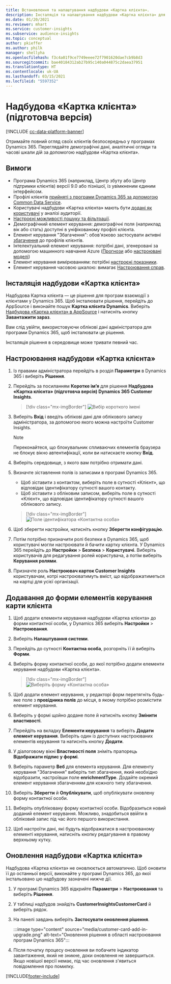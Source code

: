 ```yaml
---
title: Встановлення та налаштування надбудови «Картка клієнта».
description: Інсталяція та налаштування надбудови «Картка клієнта» для Dynamics 365 Customer Insights.
ms.date: 01/20/2021
ms.reviewer: mhart
ms.service: customer-insights
ms.subservice: audience-insights
ms.topic: conceptual
author: pkieffer
ms.author: philk
manager: shellyha
ms.openlocfilehash: f3c4a01f9ce7749eeee72f7901620dae7cb9b8d3
ms.sourcegitcommit: bae40184312ab27b95c140a044875c2daea37951
ms.translationtype: HT
ms.contentlocale: uk-UA
ms.lasthandoff: 03/15/2021
ms.locfileid: "5597352"
---
```

# <a name="customer-card-add-in-preview"></a>Надбудова «Картка клієнта» (підготовча версія)

[!INCLUDE [cc-data-platform-banner](../includes/cc-data-platform-banner.md)]

Отримайте повний огляд своїх клієнтів безпосередньо у програмах Dynamics 365. Переглядайте демографічні дані, аналітичні огляди та часові шкали дій за допомогою надбудови «Картка клієнта».

## <a name="prerequisites"></a>Вимоги

- Програма Dynamics 365 (наприклад, Центр збуту або Центр підтримки клієнтів) версії 9.0 або пізнішої, із увімкненим єдиним інтерфейсом.
- Профілі клієнтів [прийняті з програми Dynamics 365 за допомогою Common Data Service](connect-power-query.md).
- Користувачі надбудови «Картка клієнта» мають бути [додані як користувачі](permissions.md) у аналізі аудиторії.
- [Настроєні можливості пошуку та фільтрації](search-filter-index.md).
- Демографічний елемент керування: демографічні поля (наприклад вік або стать) доступні в уніфікованому профілі клієнта.
- Елемент керування "Збагачення": обов'язково застосувати активні [збагачення](enrichment-hub.md) до профілів клієнтів.
- Інтелектуальний елемент керування: потрібні дані, згенеровані за допомогою машинного навчання Azure ([Прогнози](predictions.md) або [настроювані моделі](custom-models.md))
- Елемент керування вимірюванням: потрібні [настроєні показники](measures.md).
- Елемент керування часовою шкалою: вимагає [Настроювання справ](activities.md).

## <a name="install-the-customer-card-add-in"></a>Інсталяція надбудови «Картка клієнта»

Надбудова Картка клієнта — це рішення для програм взаємодії з клієнтами у Dynamics 365. Щоб інсталювати рішення, перейдіть до AppSource і виконайте пошук **Картка клієнта Dynamics**. Виберіть [Надбудова «Картка клієнта» в AppSource](https://appsource.microsoft.com/product/dynamics-365/mscrm.dynamics_365_customer_insights_customer_card_addin?tab=Overview) і натисніть кнопку **Завантажити зараз**.

Вам слід увійти, використовуючи облікові дані адміністратора для програми Dynamics 365, щоб інсталювати це рішення.

Інсталяція рішення в середовище може тривати певний час.

## <a name="configure-the-customer-card-add-in"></a>Настроювання надбудови «Картка клієнта»

1. Із правами адміністратора перейдіть в розділ **Параметри** в Dynamics 365 і виберіть **Рішення**.

1. Перейдіть за посиланням **Коротке ім’я** для рішення **Надбудова «Картка клієнта» (підготовча версія) Dynamics 365 Customer Insights**.

   > [!div class="mx-imgBorder"]
   > ![Вибір короткого імені](media/select-display-name.png "Вибір короткого імені")

1. Виберіть **Вхід** і введіть облікові дані для облікового запису адміністратора, за допомогою якого можна настроїти Customer Insights.

   > [!NOTE]
   > Переконайтеся, що блокувальник спливаючих елементів браузера не блокує вікно автентифікації, коли ви натискаєте кнопку **Вхід**.

1. Виберіть середовище, з якого вам потрібно отримати дані.

1. Визначте зіставлення полів із записами в програмі Dynamics 365.
   - Щоб зіставити з контактом, виберіть поле в сутності «Клієнт», що відповідає ідентифікатору сутності вашого контакту.
   - Щоб зіставити з обліковим записом, виберіть поле в сутності «Клієнт», що відповідає ідентифікатору сутності вашого облікового запису.

   > [!div class="mx-imgBorder"]
   > ![Поле ідентифікатора «Контактна особа»](media/contact-id-field.png "Поле ідентифікатора «Контактна особа»")

1. Щоб зберегти настройки, натисніть кнопку **Зберегти конфігурацію**.

1. Потім потрібно призначити ролі безпеки в Dynamics 365, щоб користувачі могли настроювати й бачити картку клієнта. У Dynamics 365 перейдіть до **Настройки** > **Безпека** > **Користувачі**. Виберіть користувачів для редагування ролей користувача, а потім виберіть **Керування ролями**.

1. Призначте роль **Настроювач карток Customer Insights** користувачам, котрі настроюватимуть вміст, що відображатиметься на картці для усієї організації.

## <a name="add-customer-card-controls-to-forms"></a>Додавання до форми елементів керування карти клієнта
  
1. Щоб додати елементи керування надбудови «Картка клієнта» до форми контактної особи, у Dynamics 365 виберіть **Настройки** > **Настроювання**.

1. Виберіть **Налаштування системи**.

1. Перейдіть до сутності **Контактна особа**, розгорніть її й виберіть **Форми**.

1. Виберіть форму контактної особи, до якої потрібно додати елементи керування надбудови «Картка клієнта».

    > [!div class="mx-imgBorder"]
    > ![Виберіть форму «Контактна особа»](media/contact-active-forms.png "Виберіть форму «Контактна особа»")

1. Щоб додати елемент керування, у редакторі форм перетягніть будь-яке поле з **провідника полів** до місця, в якому потрібно розмістити елемент керування.

1. Виберіть у формі щойно додане поле й натисніть кнопку **Змінити властивості**.

1. Перейдіть на вкладку **Елементи керування** та виберіть **Додати елемент керування**. Виберіть один із доступних настроюваних елементів керування та натисніть кнопку **Додати**.

1. У діалоговому вікні **Властивості поля** зніміть прапорець **Відображати підпис у формі**.

1. Виберіть параметр **Веб** для елемента керування. Для елементу керування "Збагачення" виберіть тип збагачення, який необхідно відобразити, настроївши поле **enrichmentType**. Додайте окремий елемент керування збагаченням для кожного типу збагачення.

1. Виберіть **Зберегти** й **Опублікувати**, щоб опублікувати оновлену форму контактної особи.

1. Виберіть опубліковану форму контактної особи. Відобразиться новий доданий елемент керування. Можливо, знадобиться ввійти в обліковий запис під час його першого використання.

1. Щоб настроїти дані, які будуть відображатися в настроюваному елементі керування, натисніть кнопку редагування в правому верхньому кутку.

## <a name="upgrade-customer-card-add-in"></a>Оновлення надбудови «Картка клієнта»
Надбудова «Картка клієнта» не оновлюється автоматично. Щоб оновити її до останньої версії, виконайте у програмі Dynamics 365, до якої інстальовано цю надбудову зазначені нижче дії.

1. У програмі Dynamics 365 відкрийте **Параметри** > **Настроювання** та виберіть **Рішення**.

1. У таблиці надбудов знайдіть **CustomerInsightsCustomerCard** й виберіть рядок.

1. На панелі завдань виберіть **Застосувати оновлення рішення**.

   :::image type="content" source="media/customer-card-add-in-upgrade.png" alt-text="Оновлення рішення в області настроювання програм Dynamics 365":::

1. Після початку процесу оновлення ви побачите індикатор завантаження, який не зникне, доки оновлення не завершиться. Якщо новішої версії немає, під час оновлення з'явиться повідомлення про помилку.


[!INCLUDE[footer-include](../includes/footer-banner.md)]